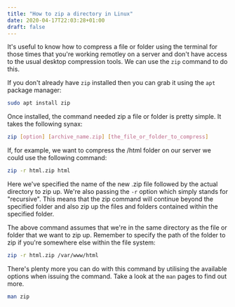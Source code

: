 ```yaml
---
title: "How to zip a directory in Linux"
date: 2020-04-17T22:03:28+01:00
draft: false
---
```

It's useful to know how to compress a file or folder using the terminal for those times that you're working remotley on a server and don't have access to the usual desktop compression tools. We can use the ```zip``` command to do this.

If you don't already have ```zip``` installed then you can grab it using the ```apt``` package manager:

```bash
sudo apt install zip
```

Once installed, the command needed zip a file or folder is pretty simple. It takes the following synax:

```bash
zip [option] [archive_name.zip] [the_file_or_folder_to_compress]
```

If, for example, we want to compress the /html folder on our server we could use the following command:

```bash
zip -r html.zip html
```

Here we've specified the name of the new .zip file followed by the actual directory to zip up. We're also passing the ```-r``` option which simply stands for "recursive". This means that the zip command will continue beyond the specified folder and also zip up the files and folders contained within the specified folder.

The above command assumes that we're in the same directory as the file or folder that we want to zip up. Remember to specify the path of the folder to zip if you're somewhere else within the file system:

```bash
zip -r html.zip /var/www/html
```

There's plenty more you can do with this command by utilising the available options when issuing the command. Take a look at the ```man``` pages to find out more.

```bash
man zip
```
